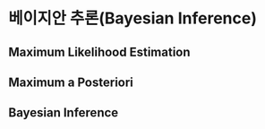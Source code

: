 # 베이지안 추론(Bayesian Inference)

## Maximum Likelihood Estimation

## Maximum a Posteriori

## Bayesian Inference